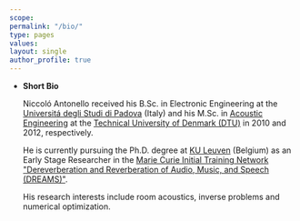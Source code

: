 ```yaml
---
scope:
permalink: "/bio/"
type: pages
values:
layout: single
author_profile: true
---
```


* **Short Bio**

  Niccoló Antonello received his B.Sc. in Electronic Engineering
  at the [Universitá degli Studi di Padova](http://www.unipd.it/en/) (Italy)
  and his M.Sc. in [Acoustic Engineering](http://www.dtu.dk/english/Education/msc/Programmes/engineering_acoustics)
  at the [Technical University of Denmark (DTU)](http://www.dtu.dk/english)
  in 2010 and 2012, respectively.


  He is currently pursuing the Ph.D. degree at [KU Leuven](http://www.kuleuven.be/english/) (Belgium) as an
  Early Stage Researcher in the [Marie Curie Initial Training Network](http://ec.europa.eu/research/mariecurieactions/)
  ["Dereverberation and Reverberation of Audio, Music, and Speech (DREAMS)"](http://www.dreams-itn.eu/).


  His research interests include room acoustics, inverse problems and numerical optimization.
